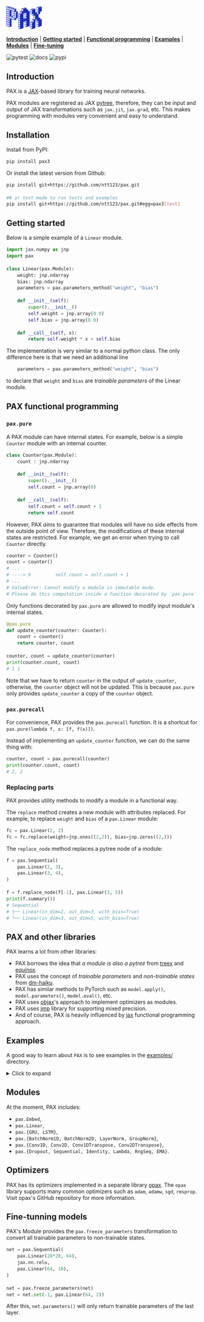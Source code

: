<div align="left">
<img src="https://raw.githubusercontent.com/NTT123/pax/main/images/pax_logo.png" alt="logo" width="94px"></img>
</div>

[**Introduction**](#introduction)
| [**Getting started**](#gettingstarted)
| [**Functional programming**](#functional)
| [**Examples**](https://github.com/ntt123/pax/tree/main/examples/)
| [**Modules**](#modules)
| [**Fine-tuning**](#finetune)

![pytest](https://github.com/ntt123/pax/workflows/pytest/badge.svg)
![docs](https://readthedocs.org/projects/pax/badge/?version=main)
![pypi](https://img.shields.io/pypi/v/pax3)


## Introduction<a id="introduction"></a>

PAX is a [JAX]-based library for training neural networks.

PAX modules are registered as JAX [pytree](https://jax.readthedocs.io/en/latest/pytrees.html), therefore, they can be input and output of JAX transformations such as `jax.jit`, `jax.grad`, etc. This makes programming with modules very convenient and easy to understand.

## Installation<a id="installation"></a>

Install from PyPI:

```bash
pip install pax3
```

Or install the latest version from Github:

```bash
pip install git+https://github.com/ntt123/pax.git

## or test mode to run tests and examples
pip install git+https://github.com/ntt123/pax.git#egg=pax3[test]
```


## Getting started<a id="gettingstarted"></a>


Below is a simple example of a `Linear` module.

```python
import jax.numpy as jnp
import pax

class Linear(pax.Module):
    weight: jnp.ndarray
    bias: jnp.ndarray
    parameters = pax.parameters_method("weight", "bias")

    def __init__(self):
        super().__init__()
        self.weight = jnp.array(0.0)
        self.bias = jnp.array(0.0)

    def __call__(self, x):
        return self.weight * x + self.bias
```

The implementation is very similar to a normal python class. The only difference here is that we need an additional line

```python
    parameters = pax.parameters_method("weight", "bias")
```

to declare that `weight` and `bias` are *trainable parameters* of the Linear module.

## PAX functional programming<a id="functional"></a>

### `pax.pure`

A PAX module can have internal states. For example, below is a simple `Counter` module with an internal counter.

```python
class Counter(pax.Module):
    count : jnp.ndarray

    def __init__(self):
        super().__init__()
        self.count = jnp.array(0)
    
    def __call__(self):
        self.count = self.count + 1
        return self.count
```

However, PAX *aims* to guarantee that modules will have no side effects from the outside point of view.
Therefore, the modifications of these internal states are restricted. For example, we get an error when trying to call `Counter` directly.

```python
counter = Counter()
count = counter()
# ...
# ----> 9         self.count = self.count + 1
# ...
# ValueError: Cannot modify a module in immutable mode.
# Please do this computation inside a function decorated by `pax.pure`.
```

Only functions decorated by `pax.pure` are allowed to modify input module's internal states.

```python
@pax.pure
def update_counter(counter: Counter):
    count = counter()
    return counter, count

counter, count = update_counter(counter)
print(counter.count, count)
# 1 1
```

Note that we have to return `counter` in the output of `update_counter`, otherwise, the `counter` object will not be updated. This is because `pax.pure` only provides `update_counter` a copy of the `counter` object.


### `pax.purecall`

For convenience, PAX provides the `pax.purecall` function. 
It is a shortcut for `pax.pure(lambda f, x: [f, f(x)])`.

Instead of implementing an `update_counter` function, we can do the same thing with:

```python
counter, count = pax.purecall(counter)
print(counter.count, count)
# 2, 2
```

### Replacing parts

PAX provides utility methods to modify a module in a functional way.

The `replace` method creates a new module with attributes replaced. 
For example, to replace `weight` and `bias` of a `pax.Linear` module:

```python
fc = pax.Linear(2, 2)
fc = fc.replace(weight=jnp.ones((2,2)), bias=jnp.zeros((2,)))
```

The `replace_node` method replaces a pytree node of a module:

```python
f = pax.Sequential(
    pax.Linear(2, 3),
    pax.Linear(3, 4),
)

f = f.replace_node(f[-1], pax.Linear(3, 5))
print(f.summary())
# Sequential
# ├── Linear(in_dim=2, out_dim=3, with_bias=True)
# └── Linear(in_dim=3, out_dim=5, with_bias=True)
```

## PAX and other libraries <a id="paxandfriends"></a>

PAX learns a lot from other libraries:
- PAX borrows the idea that _a module is also a pytree_ from [treex] and [equinox]. 
- PAX uses the concept of _trainable parameters_ and _non-trainable states_ from [dm-haiku].
- PAX has similar methods to PyTorch such as `model.apply()`, `model.parameters()`, `model.eval()`, etc.
- PAX uses [objax]'s approach to implement optimizers as modules. 
- PAX uses [jmp] library for supporting mixed precision. 
- And of course, PAX is heavily influenced by [jax] functional programming approach.


## Examples<a id="examples"></a>

A good way to learn about ``PAX`` is to see examples in the [examples/](./examples) directory.


<details>
<summary>Click to expand</summary>

| Path     |      Description      |
|----------|-----------------------|
| ``char_rnn.py``  |  train a RNN language model on TPU.             |
| ``transformer/`` |    train a Transformer language model on TPU.   |
| ``mnist.py``     | train an image classifier on `MNIST` dataset.   |
| ``notebooks/VAE.ipynb``   | train a variational autoencoder.       |
| ``notebooks/DCGAN.ipynb`` | train a DCGAN model on `Celeb-A` dataset. |
| ``notebooks/fine_tuning_resnet18.ipynb``    | finetune a pretrained ResNet18 model on `cats vs dogs` dataset. |
| ``notebooks/mixed_precision.ipynb`` | train a U-Net image segmentation with mixed precision. |
| ``mnist_mixed_precision.py`` | train an image classifier with mixed precision. |
| ``wave_gru/`` | train a WaveGRU vocoder: convert mel-spectrogram to waveform. |
| ``denoising_diffusion/`` | train a denoising diffusion model on `Celeb-A` dataset. |

</details>




## Modules<a id="modules"></a>

At the moment, PAX includes: 

* ``pax.Embed``,
* ``pax.Linear``, 
* ``pax.{GRU, LSTM}``,
* ``pax.{BatchNorm1D, BatchNorm2D, LayerNorm, GroupNorm}``, 
* ``pax.{Conv1D, Conv2D, Conv1DTranspose, Conv2DTranspose}``, 
* ``pax.{Dropout, Sequential, Identity, Lambda, RngSeq, EMA}``.

## Optimizers<a id="optimizers"></a>

PAX has its optimizers implemented in a separate library [opax](https://github.com/ntt123/opax). The `opax` library supports many common optimizers such as `adam`, `adamw`, `sgd`, `rmsprop`. Visit opax's GitHub repository for more information. 


## Fine-tunning models<a id="finetune"></a>

PAX's Module provides the ``pax.freeze_parameters`` transformation to convert all trainable parameters to non-trainable states.

```python
net = pax.Sequential(
    pax.Linear(28*28, 64),
    jax.nn.relu,
    pax.Linear(64, 10),
)

net = pax.freeze_parameters(net) 
net = net.set(-1, pax.Linear(64, 2))
```

After this, ``net.parameters()`` will only return trainable parameters of the last layer.


[jax]: https://github.com/google/jax
[objax]: https://github.com/google/objax
[dm-haiku]: https://github.com/deepmind/dm-haiku
[optax]: https://github.com/deepmind/optax
[jmp]: https://github.com/deepmind/jmp
[pytorch]: https://github.com/pytorch/pytorch
[treex]: https://github.com/cgarciae/treex
[equinox]: https://github.com/patrick-kidger/equinox
